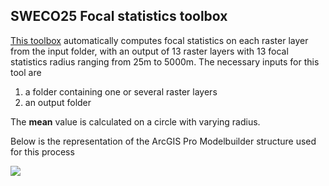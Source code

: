 ## SWECO25 Focal statistics toolbox

[This toolbox](focal_statistics_SWECO25.tbx) automatically computes focal statistics on each raster layer from the input folder, with an output of 13 raster layers with 13 focal statistics radius ranging from 25m to 5000m. The necessary inputs for this tool are 

1. a folder containing one or several raster layers
2. an output folder

The **mean**  value is calculated on a circle with varying radius. 

Below is the representation of the ArcGIS Pro Modelbuilder structure used for this process 

![](https://github.com/NKulling/SWECO25_datapaper/blob/f1a863ca029518be477f19a75ebd704b1f38b58e/modelbuilder_focal_sweco.JPG)




